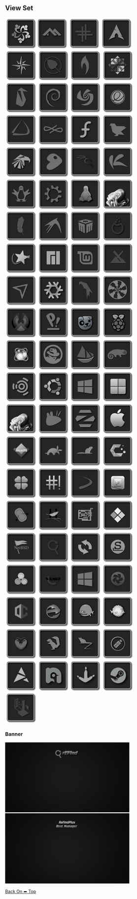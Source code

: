 ## View Set
<img src="Icon-Set-DarkGrey/os_alma.png" alt="Github Project" style="width:20%;"><img src="Icon-Set-DarkGrey/os_alpine.png" alt="Github Project" style="width:20%;"> 
<img src="Icon-Set-DarkGrey/os_antix.png" alt="Github Project" style="width:20%;"> 
<img src="Icon-Set-DarkGrey/os_arch.png" alt="Github Project" style="width:20%;"> 
<img src="Icon-Set-DarkGrey/os_bluestar.png" alt="Github Project" style="width:20%;"> 
<img src="Icon-Set-DarkGrey/os_bodhi.png" alt="Github Project" style="width:20%;"> 
<img src="Icon-Set-DarkGrey/os_bunsenlabs.png" alt="Github Project" style="width:20%;"> 
<img src="Icon-Set-DarkGrey/os_centos.png" alt="Github Project" style="width:20%;"> 
<img src="Icon-Set-DarkGrey/os_clear.png" alt="Github Project" style="width:20%;"> 
<img src="Icon-Set-DarkGrey/os_debian.png" alt="Github Project" style="width:20%;"> 
<img src="Icon-Set-DarkGrey/os_deepin.png" alt="Github Project" style="width:20%;"> 
<img src="Icon-Set-DarkGrey/os_elementary.png" alt="Github Project" style="width:20%;"> 
<img src="Icon-Set-DarkGrey/os_endeavouros.png" alt="Github Project" style="width:20%;"> 
<img src="Icon-Set-DarkGrey/os_endless.png" alt="Github Project" style="width:20%;"> 
<img src="Icon-Set-DarkGrey/os_fedora.png" alt="Github Project" style="width:20%;"> 
<img src="Icon-Set-DarkGrey/os_feren.png" alt="Github Project" style="width:20%;"> 
<img src="Icon-Set-DarkGrey/os_garuda.png" alt="Github Project" style="width:20%;"> 
<img src="Icon-Set-DarkGrey/os_gentoo.png" alt="Github Project" style="width:20%;"> 
<img src="Icon-Set-DarkGrey/os_kali.png" alt="Github Project" style="width:20%;"> 
<img src="Icon-Set-DarkGrey/os_kaos.png" alt="Github Project" style="width:20%;"> 
<img src="Icon-Set-DarkGrey/os_knoopix.png" alt="Github Project" style="width:20%;"> 
<img src="Icon-Set-DarkGrey/os_kubuntu.png" alt="Github Project" style="width:20%;"> 
<img src="Icon-Set-DarkGrey/os_linux.png" alt="Github Project" style="width:20%;"> 
<img src="Icon-Set-DarkGrey/os_linux_fx.png" alt="Github Project" style="width:20%;">
<img src="Icon-Set-DarkGrey/os_lite.png" alt="Github Project" style="width:20%;"> 
<img src="Icon-Set-DarkGrey/os_lubuntu.png" alt="Github Project" style="width:20%;"> 
<img src="Icon-Set-DarkGrey/os_mabox.png" alt="Github Project" style="width:20%;"> 
<img src="Icon-Set-DarkGrey/os_mageia.png" alt="Github Project" style="width:20%;"> 
<img src="Icon-Set-DarkGrey/os_mandriva.png" alt="Github Project" style="width:20%;"> 
<img src="Icon-Set-DarkGrey/os_manjaro.png" alt="Github Project" style="width:20%;"> 
<img src="Icon-Set-DarkGrey/os_linuxmint.png" alt="Github Project" style="width:20%;"> 
<img src="Icon-Set-DarkGrey/os_mx.png" alt="Github Project" style="width:20%;"> 
<img src="Icon-Set-DarkGrey/os_netrunner.png" alt="Github Project" style="width:20%;"> 
<img src="Icon-Set-DarkGrey/os_nixos.png" alt="Github Project" style="width:20%;"> 
<img src="Icon-Set-DarkGrey/os_parrot.png" alt="Github Project" style="width:20%;"> 
<img src="Icon-Set-DarkGrey/os_peppermint.png" alt="Github Project" style="width:20%;"> 
<img src="Icon-Set-DarkGrey/os_phoenix.png" alt="Github Project" style="width:20%;"> 
<img src="Icon-Set-DarkGrey/os_pop.png" alt="Github Project" style="width:20%;"> 
<img src="Icon-Set-DarkGrey/os_puppy.png" alt="Github Project" style="width:20%;"> 
<img src="Icon-Set-DarkGrey/os_raspios.png" alt="Github Project" style="width:20%;"> 
<img src="Icon-Set-DarkGrey/os_react.png" alt="Github Project" style="width:20%;"> 
<img src="Icon-Set-DarkGrey/os_redhat.png" alt="Github Project" style="width:20%;"> 
<img src="Icon-Set-DarkGrey/os_solus.png" alt="Github Project" style="width:20%;"> 
<img src="Icon-Set-DarkGrey/os_suse.png" alt="Github Project" style="width:20%;"> 
<img src="Icon-Set-DarkGrey/os_ubuntu_studio.png" alt="Github Project" style="width:20%;"> 
<img src="Icon-Set-DarkGrey/os_ubuntu.png" alt="Github Project" style="width:20%;"> 
<img src="Icon-Set-DarkGrey/os_windows10.png" alt="Github Project" style="width:20%;"> 
<img src="Icon-Set-DarkGrey/os_windows11_Alt.png" alt="Github Project" style="width:20%;"> 
<img src="Icon-Set-DarkGrey/os_windows11.png" alt="Github Project" style="width:20%;"> 
<img src="Icon-Set-DarkGrey/os_xubuntu.png" alt="Github Project" style="width:20%;"> 
<img src="Icon-Set-DarkGrey/os_zorin.png" alt="Github Project" style="width:20%;"> 
<img src="Icon-Set-DarkGrey/os_mac.png" alt="Github Project" style="width:20%;">
<img src="Icon-Set-DarkGrey/os_arcaos.png" alt="Github Project" style="width:20%;">
<img src="Icon-Set-DarkGrey/os_artful.png" alt="Github Project" style="width:20%;">
<img src="Icon-Set-DarkGrey/os_bionic.png" alt="Github Project" style="width:20%;">
<img src="Icon-Set-DarkGrey/os_cachyos.png" alt="Github Project" style="width:20%;">
<img src="Icon-Set-DarkGrey/os_clover.png" alt="Github Project" style="width:20%;">
<img src="Icon-Set-DarkGrey/os_crunchbang.png" alt="Github Project" style="width:20%;">
<img src="Icon-Set-DarkGrey/os_devuan.png" alt="Github Project" style="width:20%;">
<img src="Icon-Set-DarkGrey/os_frugalware.png" alt="Github Project" style="width:20%;">
<img src="Icon-Set-DarkGrey/os_gummiboot.png" alt="Github Project" style="width:20%;">
<img src="Icon-Set-DarkGrey/os_haiku.png" alt="Github Project" style="width:20%;">
<img src="Icon-Set-DarkGrey/os_hwtest.png" alt="Github Project" style="width:20%;">
<img src="Icon-Set-DarkGrey/os_legacy.png" alt="Github Project" style="width:20%;">
<img src="Icon-Set-DarkGrey/os_netbsd.png" alt="Github Project" style="width:20%;">
<img src="Icon-Set-DarkGrey/os_refind.png" alt="Github Project" style="width:20%;">
<img src="Icon-Set-DarkGrey/os_refit.png" alt="Github Project" style="width:20%;">
<img src="Icon-Set-DarkGrey/os_slackware.png" alt="Github Project" style="width:20%;">
<img src="Icon-Set-DarkGrey/os_unknown.png" alt="Github Project" style="width:20%;">
<img src="Icon-Set-DarkGrey/os_void.png" alt="Github Project" style="width:20%;">
<img src="Icon-Set-DarkGrey/os_win8.png" alt="Github Project" style="width:20%;">
<img src="Icon-Set-DarkGrey/os_chakra.png" alt="Github Project" style="width:20%;">
<img src="Icon-Set-DarkGrey/os_opencore.png" alt="Github Project" style="width:20%;">
<img src="Icon-Set-DarkGrey/os_ecomstation.png" alt="Github Project" style="width:20%;">
<img src="Icon-Set-DarkGrey/os_freedos.png" alt="Github Project" style="width:20%;">
<img src="Icon-Set-DarkGrey/os_openbsd.png" alt="Github Project" style="width:20%;">
<img src="Icon-Set-DarkGrey/os_trusty.png" alt="Github Project" style="width:20%;">
<img src="Icon-Set-DarkGrey/os_xenial.png" alt="Github Project" style="width:20%;">
<img src="Icon-Set-DarkGrey/os_zesty.png" alt="Github Project" style="width:20%;">
<img src="Icon-Set-DarkGrey/os_ventoy.png" alt="Github Project" style="width:20%;">
<img src="Icon-Set-DarkGrey/os_artix.png" alt="Github Project" style="width:20%;">
<img src="Icon-Set-DarkGrey/os_nobara.png" alt="Github Project" style="width:20%;">
<img src="Icon-Set-DarkGrey/os_sabaion.png" alt="Github Project" style="width:20%;">
<img src="Icon-Set-DarkGrey/os_steamos.png" alt="Github Project" style="width:20%;">
<img src="Icon-Set-DarkGrey/os_tails.png" alt="Github Project" style="width:20%;">

### Banner
<img src="Icon-Set-DarkGrey/banner.png" alt="Github Project" style="width:80%;">
<img src="Icon-Set-DarkGrey/banner-plus.png" alt="Github Project" style="width:80%;">

[Back On ➦ Top](https://github.com/chris1111/Icon-Set-DarkGrey-RefindPlus-GOPFix/blob/main/View-Set.md#view-set)
